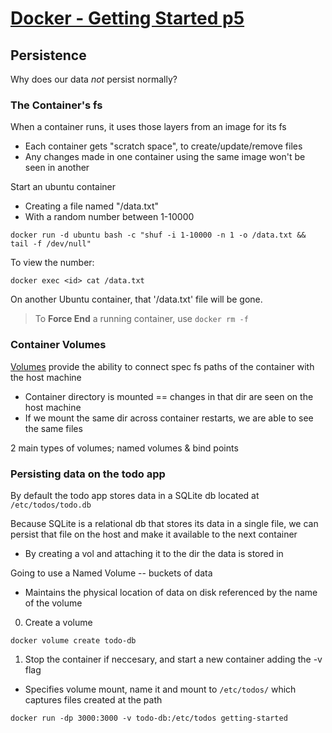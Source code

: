 # [Docker - Getting Started p5]()

## Persistence

Why does our data *not* persist normally?

### The Container's fs

When a container runs, it uses those layers from an image for its fs
- Each container gets "scratch space", to create/update/remove files
- Any changes made in one container using the same image won't be seen in another

Start an ubuntu container
- Creating a file named "/data.txt" 
- With a random number between 1-10000

`docker run -d ubuntu bash -c "shuf -i 1-10000 -n 1 -o /data.txt && tail -f /dev/null"`

To view the number:

`docker exec <id> cat /data.txt`

On another Ubuntu container, that '/data.txt' file will be gone.

> To **Force End** a running container, use `docker rm -f`

### Container Volumes

[Volumes](https://docs.docker.com/storage/volumes/) provide the ability to connect spec fs paths of the container with the host machine
- Container directory is mounted == changes in that dir are seen on the host machine
- If we mount the same dir across container restarts, we are able to see the same files

2 main types of volumes; named volumes & bind points

### Persisting data on the todo app

By default the todo app stores data in a SQLite db located at `/etc/todos/todo.db`

Because SQLite is a relational db that stores its data in a single file, we can persist that file on the host and make it available to the next container
- By creating a vol and attaching it to the dir the data is stored in

Going to use a Named Volume -- buckets of data
- Maintains the physical location of data on disk referenced by the name of the volume

0. Create a volume

`docker volume create todo-db`

1. Stop the container if neccesary, and start a new container adding the -v flag
- Specifies volume mount, name it and mount to `/etc/todos/` which captures files created at the path

`docker run -dp 3000:3000 -v todo-db:/etc/todos getting-started`
